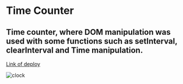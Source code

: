 # Time Counter
## Time counter, where DOM manipulation was used with some functions such as setInterval, clearInterval and Time manipulation.
[Link of deploy](https://sottjr.github.io/time-counter)

![clock](https://user-images.githubusercontent.com/57429275/159910099-0fa30914-39b0-4f39-92f0-10889cb2603b.gif)
